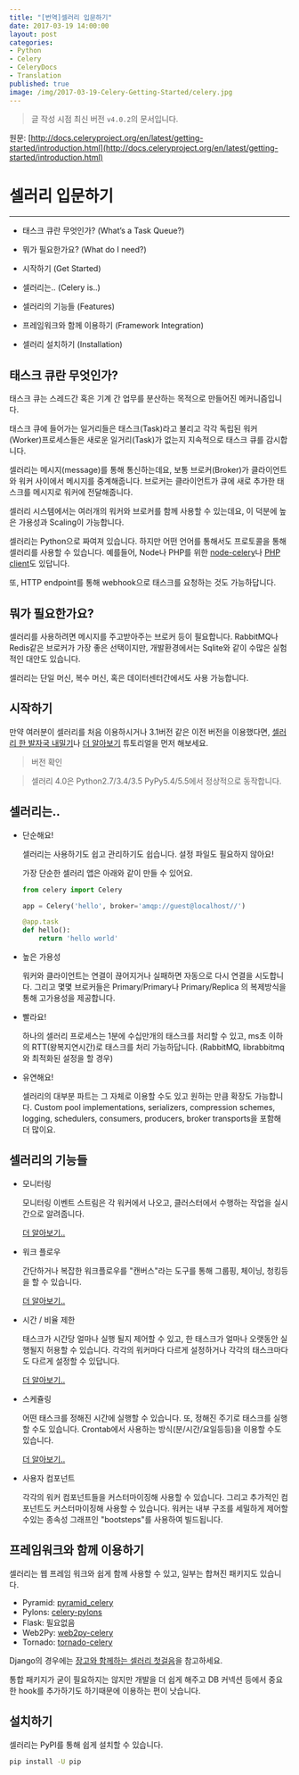 ```yaml
---
title: "[번역]셀러리 입문하기"
date: 2017-03-19 14:00:00
layout: post
categories:
- Python
- Celery
- CeleryDocs
- Translation
published: true
image: /img/2017-03-19-Celery-Getting-Started/celery.jpg
---
```


> 글 작성 시점 최신 버전 `v4.0.2`의 문서입니다.

원문: [http://docs.celeryproject.org/en/latest/getting-started/introduction.html](http://docs.celeryproject.org/en/latest/getting-started/introduction.html)

# 셀러리 입문하기
---

- 태스크 큐란 무엇인가? (What’s a Task Queue?)

- 뭐가 필요한가요? (What do I need?)

- 시작하기 (Get Started)

- 셀러리는.. (Celery is..)

- 셀러리의 기능들 (Features)

- 프레임워크와 함께 이용하기 (Framework Integration)

- 셀러리 설치하기 (Installation)


## 태스크 큐란 무엇인가?

태스크 큐는 스레드간 혹은 기계 간 업무를 분산하는 목적으로 만들어진 메커니즘입니다.

태스크 큐에 들어가는 일거리들은 태스크(Task)라고 불리고 각각 독립된 워커(Worker)프로세스들은 새로운 일거리(Task)가 없는지 지속적으로 태스크 큐를 감시합니다.

셀러리는 메시지(message)를 통해 통신하는데요, 보통 브로커(Broker)가 클라이언트와 워커 사이에서 메시지를 중계해줍니다. 브로커는 클라이언트가 큐에 새로 추가한 태스크를 메시지로 워커에 전달해줍니다.

셀러리 시스템에서는 여러개의 워커와 브로커를 함께 사용할 수 있는데요, 이 덕분에 높은 가용성과 Scaling이 가능합니다.

셀러리는 Python으로 짜여져 있습니다. 하지만 어떤 언어를 통해서도 프로토콜을 통해 셀러리를 사용할 수 있습니다. 예를들어, Node나 PHP를 위한 [node-celery](https://github.com/mher/node-celery)나 [PHP client](https://github.com/gjedeer/celery-php)도 있답니다.

또, HTTP endpoint를 통해 webhook으로 태스크를 요청하는 것도 가능하답니다.

## 뭐가 필요한가요?

셀러리를 사용하려면 메시지를 주고받아주는 브로커 등이 필요합니다. RabbitMQ나 Redis같은 브로커가 가장 좋은 선택이지만, 개발환경에서는 Sqlite와 같이 수많은 실험적인 대안도 있습니다.

셀러리는 단일 머신, 복수 머신, 혹은 데이터센터간에서도 사용 가능합니다.

## 시작하기

만약 여러분이 셀러리를 처음 이용하시거나 3.1버전 같은 이전 버전을 이용했다면, [셀러리 한 발자국 내밀기]()나 [더 알아보기]() 튜토리얼을 먼저 해보세요.

> 버전 확인

> 셀러리 4.0은 Python2.7/3.4/3.5 PyPy5.4/5.5에서 정상적으로 동작합니다.

## 셀러리는..

  - 단순해요!

    셀러리는 사용하기도 쉽고 관리하기도 쉽습니다. 설정 파일도 필요하지 않아요!

    가장 단순한 셀러리 앱은 아래와 같이 만들 수 있어요.

    ```py
    from celery import Celery

    app = Celery('hello', broker='amqp://guest@localhost//')

    @app.task
    def hello():
        return 'hello world'
    ```

  - 높은 가용성

    워커와 클라이언트는 연결이 끊어지거나 실패하면 자동으로 다시 연결을 시도합니다. 그리고 몇몇 브로커들은 Primary/Primary나 Primary/Replica 의 복제방식을 통해 고가용성을 제공합니다.

  - 빨라요!

    하나의 셀러리 프로세스는 1분에 수십만개의 태스크를 처리할 수 있고, ms초 이하의 RTT(왕복지연시간)로 태스크를 처리 가능하답니다. (RabbitMQ, librabbitmq와 최적화된 설정을 할 경우)

  - 유연해요!

    셀러리의 대부분 파트는 그 자체로 이용할 수도 있고 원하는 만큼 확장도 가능합니다. Custom pool implementations, serializers, compression schemes, logging, schedulers, consumers, producers, broker transports을 포함해 더 많이요.

## 셀러리의 기능들

  - 모니터링

    모니터링 이벤트 스트림은 각 워커에서 나오고, 클러스터에서 수행하는 작업을 실시간으로 알려줍니다.

    [더 알아보기..](http://docs.celeryproject.org/en/latest/userguide/monitoring.html#guide-monitoring)

  - 워크 플로우

    간단하거나 복잡한 워크플로우를 "캔버스"라는 도구를 통해 그룹핑, 체이닝, 청킹등을 할 수 있습니다.

    [더 알아보기..](http://docs.celeryproject.org/en/latest/userguide/canvas.html#guide-canvas)

  - 시간 / 비율 제한

    태스크가 시간당 얼마나 실행 될지 제어할 수 있고, 한 태스크가 얼마나 오랫동안 실행될지 허용할 수 있습니다. 각각의 워커마다 다르게 설정하거나 각각의 태스크마다도 다르게 설정할 수 있답니다.

    [더 알아보기..](http://docs.celeryproject.org/en/latest/userguide/workers.html#worker-time-limits)

  - 스케쥴링

    어떤 태스크를 정해진 시간에 실행할 수 있습니다. 또, 정해진 주기로 태스크를 실행 할 수도 있습니다. Crontab에서 사용하는 방식(분/시간/요일등등)을 이용할 수도 있습니다.

    [더 알아보기..](http://docs.celeryproject.org/en/latest/userguide/periodic-tasks.html#guide-beat)

  - 사용자 컴포넌트

    각각의 워커 컴포넌트들을 커스터마이징해 사용할 수 있습니다. 그리고 추가적인 컴포넌트도 커스터마이징해 사용할 수 있습니다. 워커는 내부 구조를 세밀하게 제어할수있는 종속성 그래프인 "bootsteps"를 사용하여 빌드됩니다.

## 프레임워크와 함께 이용하기

셀러리는 웹 프레임 워크와 쉽게 함께 사용할 수 있고, 일부는 합쳐진 패키지도 있습니다.

  - Pyramid: [pyramid_celery](https://pypi.python.org/pypi/pyramid_celery/)
  - Pylons: [celery-pylons](https://pypi.python.org/pypi/celery-pylons/)
  - Flask: 필요없음
  - Web2Py: [web2py-celery](https://pypi.python.org/pypi/web2py-celery/)
  - Tornado: [tornado-celery](https://pypi.python.org/pypi/tornado-celery/)

Django의 경우에는 [장고와 함께하는 셀러리 첫걸음](http://docs.celeryproject.org/en/latest/django/first-steps-with-django.html#django-first-steps)을 참고하세요.

통합 패키지가 굳이 필요하지는 않지만 개발을 더 쉽게 해주고 DB 커넥션 등에서 중요한 hook를 추가하기도 하기때문에 이용하는 편이 낫습니다.

## 설치하기

셀러리는 PyPI를 통해 쉽게 설치할 수 있습니다.

```bash
pip install -U pip
```
